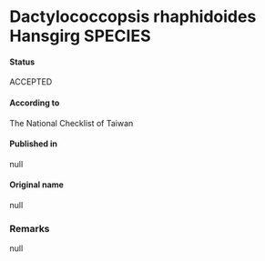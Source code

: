 # Dactylococcopsis rhaphidoides Hansgirg SPECIES

#### Status
ACCEPTED

#### According to
The National Checklist of Taiwan

#### Published in
null

#### Original name
null

### Remarks
null